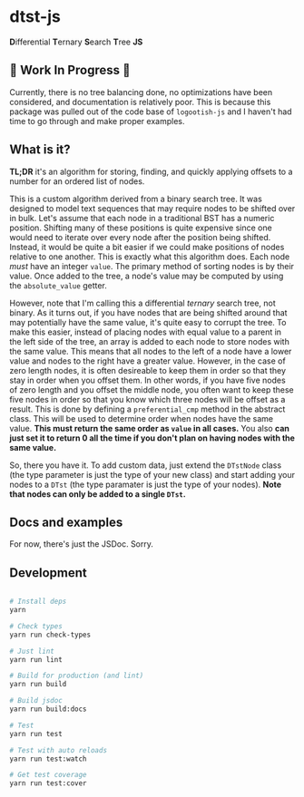 # dtst-js

**D**ifferential **T**ernary **S**earch **T**ree **JS**

## 🚧 Work In Progress 🚧

Currently, there is no tree balancing done, no optimizations have been considered, and documentation is relatively poor.
This is because this package was pulled out of the code base of `logootish-js` and I haven't had time to go through and
make proper examples.

## What is it?

**TL;DR** it's an algorithm for storing, finding, and quickly applying offsets to a number for an ordered list of nodes.

This is a custom algorithm derived from a binary search tree. It was designed to model text sequences that may require
nodes to be shifted over in bulk. Let's assume that each node in a traditional BST has a numeric position. Shifting
many of these positions is quite expensive since one would need to iterate over every node after the position being
shifted. Instead, it would be quite a bit easier if we could make positions of nodes relative to one another. This is
exactly what this algorithm does. Each node *must* have an integer `value`. The primary method of sorting nodes is by
their value. Once added to the tree, a node's value may be computed by using the `absolute_value` getter.

However, note that I'm calling this a differential *ternary* search tree, not binary. As it turns out, if you have nodes
that are being shifted around that may potentially have the same value, it's quite easy to corrupt the tree. To make
this easier, instead of placing nodes with equal value to a parent in the left side of the tree, an array is added to
each node to store nodes with the same value. This means that all nodes to the left of a node have a lower value and
nodes to the right have a greater value. However, in the case of zero length nodes, it is often desireable to keep them
in order so that they stay in order when you offset them. In other words, if you have five nodes of zero length and you
offset the middle node, you often want to keep these five nodes in order so that you know which three nodes will be
offset as a result. This is done by defining a `preferential_cmp` method in the abstract class. This will be used to
determine order when nodes have the same value. **This must return the same order as `value` in all cases.** You also
**can just set it to return 0 all the time if you don't plan on having nodes with the same value.**

So, there you have it. To add custom data, just extend the `DTstNode` class (the type parameter is just the type of your
new class) and start adding your nodes to a `DTst` (the type paramater is just the type of your nodes).
**Note that nodes can only be added to a single `DTst`.**

## Docs and examples

For now, there's just the JSDoc. Sorry.

## Development

```bash

# Install deps
yarn

# Check types
yarn run check-types

# Just lint
yarn run lint

# Build for production (and lint)
yarn run build

# Build jsdoc
yarn run build:docs

# Test
yarn run test

# Test with auto reloads
yarn run test:watch

# Get test coverage
yarn run test:cover

```

